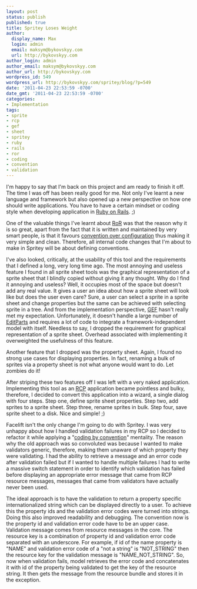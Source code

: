 ```yaml
---
layout: post
status: publish
published: true
title: Spritey Loses Weight
author:
  display_name: Max
  login: admin
  email: maksym@bykovskyy.com
  url: http://bykovskyy.com
author_login: admin
author_email: maksym@bykovskyy.com
author_url: http://bykovskyy.com
wordpress_id: 549
wordpress_url: http://bykovskyy.com/spritey/blog/?p=549
date: '2011-04-23 22:53:59 -0700'
date_gmt: '2011-04-23 22:53:59 -0700'
categories:
- Implementation
tags:
- sprite
- rcp
- gef
- sheet
- spritey
- ruby
- rails
- ror
- coding
- convention
- validation
---
```

<p>I'm happy to say that I'm back on this project and am ready to finish it off. The time I was off has been really good for me. Not only I've learnt a new language and framework but also opened up a new perspective on how one should write applications. You have to have a certain mindset or coding style when developing application in <a href="http://rubyonrails.org" target="_blank">Ruby on Rails</a>. ;)</p>
<p>One of the valuable things I've learnt about <a href="http://rubyonrails.org" target="_blank">RoR</a> was that the reason why it is so great, apart from the fact that it is written and maintained by very smart people, is that it favours <a href="http://en.wikipedia.org/wiki/Convention_over_configuration" target="_blank">convention over configuration</a> thus making it very simple and clean. Therefore, all internal code changes that I'm about to make in Spritey will be about defining conventions.</p>
<p>I've also looked, critically, at the usability of this tool and the requirements that I defined a long, very long time ago. The most annoying and useless feature I found in all sprite sheet tools was the graphical representation of a sprite sheet that I blindly copied without giving it any thought. Why do I find it annoying and useless? Well, it occupies most of the space but doesn't add any real value. It gives a user an idea about how a sprite sheet will look like but does the user even care? Sure, a user can select a sprite in a sprite sheet and change properties but the same can be achieved with selecting sprite in a tree. And from the implementation perspective, <a href="http://www.eclipse.org/gef" target="_blank">GEF</a> hasn't really met my expectation. Unfortunately, it doesn't handle a large number of <a href="http://help.eclipse.org/galileo/index.jsp?topic=/org.eclipse.gef.doc.isv/reference/api/org/eclipse/gef/EditPart.html" target="_blank">EditParts</a> and requires a lot of code to integrate a framework-independent model with itself. Needless to say, I dropped the requirement for graphical representation of a sprite sheet. Overhead associated with implementing it overweighted the usefulness of this feature.</p>
<p>Another feature that I dropped was the property sheet. Again, I found no strong use cases for displaying properties. In fact, renaming a bulk of sprites via a property sheet is not what anyone would want to do. Let zombies do it!</p>
<p>After striping these two features off I was left with a very naked application. Implementing this tool as an <a href="http://en.wikipedia.org/wiki/Rich_Client_Platform" target="_blank">RCP</a> application became pointless and bulky, therefore, I decided to convert this application into a wizard, a single dialog with four steps. Step one, define sprite sheet properties. Step two, add sprites to a sprite sheet. Step three, rename sprites in bulk. Step four, save sprite sheet to a disk. Nice and simple! ;)</p>
<p>Facelift isn't the only change I'm going to do with Spritey. I was very unhappy about how I handled validation failures in my RCP so I decided to refactor it while applying a "<a href="http://en.wikipedia.org/wiki/Convention_over_configuration" target="_blank">coding by convention</a>" mentality. The reason why the old approach was so convoluted was because I wanted to make validators generic, therefore, making them unaware of which property they were validating. I had the ability to retrieve a message and an error code after validation failed but if I wanted to handle multiple failures I had to write a massive switch statement in order to identify which  validation has failed before displaying an appropriate error message that came from RCP resource messages, messages that came from validators have actually never been used.</p>
<p>The ideal approach is to have the validation to return a property specific internationalized string which can be displayed directly to a user. To achieve this the property ids and the validation error codes were turned into strings. Doing this also improved readability and debugging. The convention now is the property id and validation error code have to be an upper case. Validation message comes from resource messages in the core. The resource key is a combination of property id and validation error code separated with an underscore. For example, if id of the name property is "NAME" and validation error code of a "not a string" is "NOT_STRING" then the resource key for the validation message is "NAME_NOT_STRING". So, now when validation fails, model retrieves the error code and concatenates it with id of the property being validated to get the key of the resource string. It then gets the message from the resource bundle and stores it in the exception.</p>
